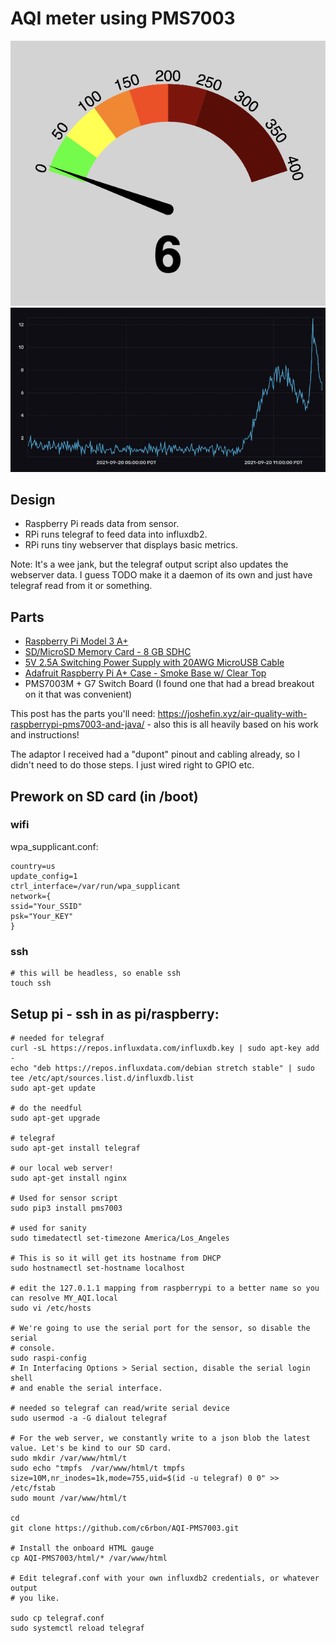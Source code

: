 # AQI meter using PMS7003

![Image of AQI Gauge](aqi-example.png)
![Image of AQI in InfluxDB](influxdb.png)

## Design

 * Raspberry Pi reads data from sensor.
 * RPi runs telegraf to feed data into influxdb2.
 * RPi runs tiny webserver that displays basic metrics.

Note: It's a wee jank, but the telegraf output script also updates the webserver data. I guess TODO make it a daemon of its own and just have telegraf read from it or something.

## Parts

 * [Raspberry Pi Model 3 A+](https://www.adafruit.com/product/4027)
 * [SD/MicroSD Memory Card - 8 GB SDHC](https://www.adafruit.com/product/1294)
 * [5V 2.5A Switching Power Supply with 20AWG MicroUSB Cable](https://www.adafruit.com/product/1995)
 * [Adafruit Raspberry Pi A+ Case - Smoke Base w/ Clear Top](https://www.adafruit.com/product/2359)
 * PMS7003M + G7 Switch Board (I found one that had a bread breakout on it that was convenient) 
 
This post has the parts you'll need: https://joshefin.xyz/air-quality-with-raspberrypi-pms7003-and-java/ - also this is all heavily based on his work and instructions!

The adaptor I received had a "dupont" pinout and cabling already, so I didn't
need to do those steps. I just wired right to GPIO etc.

## Prework on SD card (in /boot)

### wifi

wpa_supplicant.conf:

```
country=us
update_config=1
ctrl_interface=/var/run/wpa_supplicant
network={
ssid="Your_SSID"
psk="Your_KEY"
}

```


### ssh

```
# this will be headless, so enable ssh
touch ssh
```

## Setup pi - ssh in as pi/raspberry:

```
# needed for telegraf
curl -sL https://repos.influxdata.com/influxdb.key | sudo apt-key add -
echo "deb https://repos.influxdata.com/debian stretch stable" | sudo tee /etc/apt/sources.list.d/influxdb.list
sudo apt-get update

# do the needful
sudo apt-get upgrade

# telegraf
sudo apt-get install telegraf

# our local web server!
sudo apt-get install nginx

# Used for sensor script
sudo pip3 install pms7003

# used for sanity
sudo timedatectl set-timezone America/Los_Angeles

# This is so it will get its hostname from DHCP
sudo hostnamectl set-hostname localhost

# edit the 127.0.1.1 mapping from raspberrypi to a better name so you can resolve MY_AQI.local
sudo vi /etc/hosts

# We're going to use the serial port for the sensor, so disable the serial
# console.
sudo raspi-config
# In Interfacing Options > Serial section, disable the serial login shell
# and enable the serial interface.

# needed so telegraf can read/write serial device
sudo usermod -a -G dialout telegraf

# For the web server, we constantly write to a json blob the latest value. Let's be kind to our SD card.
sudo mkdir /var/www/html/t
sudo echo "tmpfs  /var/www/html/t tmpfs size=10M,nr_inodes=1k,mode=755,uid=$(id -u telegraf) 0 0" >> /etc/fstab
sudo mount /var/www/html/t

cd
git clone https://github.com/c6rbon/AQI-PMS7003.git

# Install the onboard HTML gauge
cp AQI-PMS7003/html/* /var/www/html

# Edit telegraf.conf with your own influxdb2 credentials, or whatever output
# you like.

sudo cp telegraf.conf
sudo systemctl reload telegraf
```


